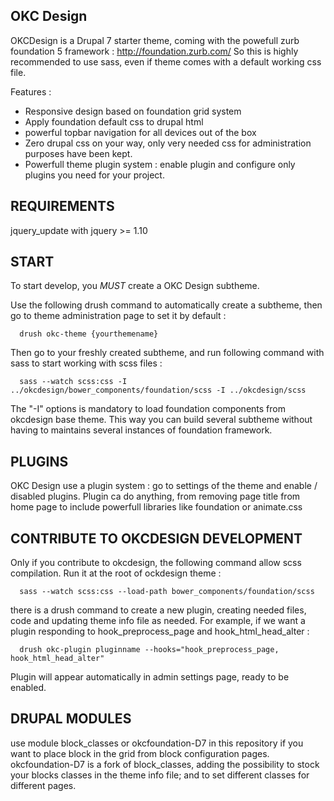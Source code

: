 OKC Design
-------------

OKCDesign is a Drupal 7 starter theme, coming with the powefull zurb foundation 5 framework : http://foundation.zurb.com/
So this is highly recommended to use sass, even if theme comes with a default working css file.

Features :
- Responsive design based on foundation grid system
- Apply foundation default css to drupal html
- powerful topbar navigation for all devices out of the box
- Zero drupal css on your way, only very needed css for administration purposes have been kept.
- Powerfull theme plugin system : enable plugin and configure only plugins you need for your project.

REQUIREMENTS
-------------

jquery_update with jquery >= 1.10


START
-----------------

To start develop, you  *MUST* create a OKC Design subtheme.

Use the following drush command to automatically create a subtheme, then go to theme administration page to set it by default :


```shell
  drush okc-theme {yourthemename}
```

Then go to your freshly created subtheme, and run following command with sass to start working
with scss files :

```shell
  sass --watch scss:css -I ../okcdesign/bower_components/foundation/scss -I ../okcdesign/scss
```
The "-I" options is mandatory to load foundation components from okcdesign base theme.
This way you can build several subtheme without having to maintains several instances of foundation framework.


PLUGINS
----------

OKC Design use a plugin system : go to settings of the theme and enable / disabled plugins.
Plugin ca do anything, from removing page title from home page to include powerfull libraries
like foundation or animate.css


CONTRIBUTE TO OKCDESIGN DEVELOPMENT
------------------------------------

Only if you contribute to okcdesign, the following command allow scss compilation.
Run it at the root of ockdesign theme :

```shell
  sass --watch scss:css --load-path bower_components/foundation/scss
```

there is a drush command to create a new plugin, creating needed files, code and
updating theme info file as needed. For example, if we want a plugin
responding to hook_preprocess_page and hook_html_head_alter :

```shell
  drush okc-plugin pluginname --hooks="hook_preprocess_page, hook_html_head_alter"
```

Plugin will appear automatically in admin settings page, ready to be enabled.

DRUPAL MODULES 
-------------------

use module block_classes or okcfoundation-D7 in this repository if you want
to place block in the grid from block configuration pages.
okcfoundation-D7 is a fork of block_classes, adding the possibility
to stock your blocks classes in the theme info file; and to set different
classes for different pages.


